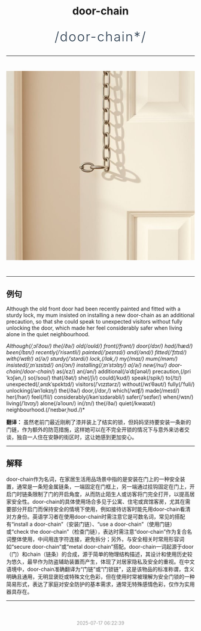 <div align="center">

# door-chain

<div style="margin: 30px 0;">
<h1 style="font-size: 2.5em; font-weight: 300; letter-spacing: 2px; margin: 0; color: #2c3e50;">
/door-chain*/
</h1>
</div>

</div>

---

<div align="center" style="margin: 40px 0;">

![door-chain](images/door-chain.png)

</div>

---

## 例句

Although the old front door had been recently painted and fitted with a sturdy lock, my mum insisted on installing a new door-chain as an additional precaution, so that she could speak to unexpected visitors without fully unlocking the door, which made her feel considerably safer when living alone in the quiet neighbourhood.

*Although(/ˌɔlˈðoʊ/) the(/ðə/) old(/oʊld/) front(/frənt/) door(/dɔr/) had(/hæd/) been(/bɪn/) recently(/ˈrisəntli/) painted(/ˈpeɪnɪd/) and(/ənd/) fitted(/ˈfɪtɪd/) with(/wɪθ/) a(/ə/) sturdy(/ˈstərdi/) lock,(/lɑk,/) my(/maɪ/) mum(/məm/) insisted(/ˌɪnˈsɪstɪd/) on(/ɔn/) installing(/ˌɪnˈstɔlɪŋ/) a(/ə/) new(/nu/) door-chain(/door-chain*/) as(/ɛz/) an(/ən/) additional(/əˈdɪʃənəl/) precaution,(/priˈkɔʃən,/) so(/soʊ/) that(/ðət/) she(/ʃi/) could(/kʊd/) speak(/spik/) to(/tɪ/) unexpected(/ˌənɪkˈspɛktɪd/) visitors(/ˈvɪzɪtərz/) without(/wɪˈθaʊt/) fully(/ˈfʊli/) unlocking(/ənˈlɑkɪŋ/) the(/ðə/) door,(/dɔr,/) which(/wɪʧ/) made(/meɪd/) her(/hər/) feel(/fil/) considerably(/kənˈsɪdərəbli/) safer(/ˈseɪfər/) when(/wɪn/) living(/ˈlɪvɪŋ/) alone(/əˈloʊn/) in(/ɪn/) the(/ðə/) quiet(/kwaɪət/) neighbourhood.(/ˈneɪbərˌhʊd./)*

**翻译：** 虽然老前门最近刚刷了漆并装上了结实的锁，但妈妈坚持要安装一条新的门链，作为额外的防范措施，这样她可以在不完全开锁的情况下与意外来访者交谈，独自一人住在安静的街区时，这让她感到更加安心。

---

## 解释

door-chain作为名词，在家居生活用品场景中指的是安装在门上的一种安全装置，通常是一条短金属链条，一端固定在门框上，另一端通过挂钩固定在门上，开启门时链条限制了门的开启角度，从而防止陌生人或访客将门完全打开，以提高居家安全性。door-chain的具体使用场合多见于公寓、住宅或宾馆客房，尤其在需要部分开启门而保持安全的情境下使用，例如接待访客时能先用door-chain看清对方身份。英语学习者在使用door-chain时需注意它是可数名词，常见的搭配有“install a door-chain”（安装门链）、“use a door-chain”（使用门链）或“check the door-chain”（检查门链），表达时需注意“door-chain”作为复合名词整体使用，中间用连字符连接，避免拆分；另外，与安全相关时常用形容词如“secure door-chain”或“metal door-chain”搭配。door-chain一词起源于door（门）和chain（链条）的合成，源于简单的物理结构描述，其设计和使用历史较为悠久，最早作为防盗辅助装置而产生，体现了对居家隐私及安全的重视。在中文语境中，door-chain准确翻译为“门链”或“门锁链”，这是该物品的标准称谓，含义明确且通用，无明显褒贬或特殊文化色彩，但在使用时常被理解为安全门锁的一种简易形式，表达了家庭对安全防护的基本需求，通常无特殊感情色彩，仅作为实用器具存在。


---

<div align="center" style="margin-top: 50px;">
<small style="color: #999; font-size: 0.9em;">2025-07-17 06:22:39</small>
</div>
